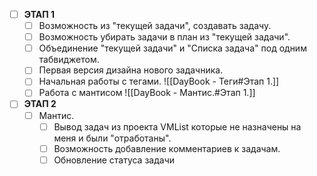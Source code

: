 
- [ ] **ЭТАП 1**
	- [ ] Возможность из "текущей задачи", создавать задачу.
	- [ ] Возможность убирать задачи в план из "текущей задачи".
	- [ ] Объединение "текущей задачи" и "Списка задача" под одним табвиджетом.
	- [ ] Первая версия дизайна нового задачника.
	- [ ] Начальная работы с тегами. ![[DayBook - Теги#Этап 1.]]
	- [ ] Работа с мантисом ![[DayBook - Мантис.#Этап 1.]]
- [ ] **ЭТАП 2**
	- [ ] Мантис.
		- [ ] Вывод задач из проекта VMList которые не назначены на меня и были "отработаны".
		- [ ] Возможность добавление комментариев к задачам.
		- [ ] Обновление статуса задачи
